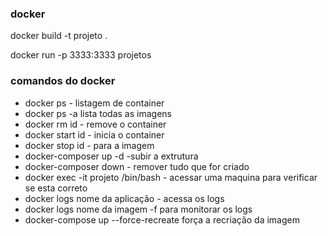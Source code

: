 ### docker 

docker build -t projeto .

docker run -p 3333:3333 projetos

### comandos do docker
- docker ps - listagem de container
- docker ps -a lista todas as imagens
- docker rm id - remove o container
- docker start id - inicia o container
- docker stop id - para a imagem 
- docker-composer up -d -subir a extrutura
- docker-composer down - remover tudo que for criado
- docker exec -it projeto /bin/bash - acessar uma maquina para verificar se esta correto
- docker logs nome da aplicação - acessa os logs
- docker logs nome da imagem -f para monitorar os logs
- docker-compose up --force-recreate força a recriação da imagem